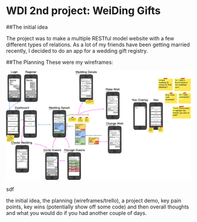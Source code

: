 # WDI 2nd project: WeiDing Gifts


##The initial idea

The project was to make a multiple RESTful model website with a few different types of relations. As a lot of my friends have been getting married recently, I decided to do an app for a wedding gift registry.

##The Planning
These were my wireframes:

![My Wireframe](/readmeimages/mockup.png)

sdf


the initial idea, the planning (wireframes/trello), a project demo, key pain points, key wins (potentially show off some code) and then overall thoughts and what you would do if you had another couple of days.
